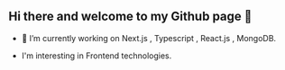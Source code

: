## Hi there and welcome to my Github page 👋


- 🔭 I’m currently working on Next.js , Typescript , React.js , MongoDB.

- I'm interesting in Frontend technologies.

  
